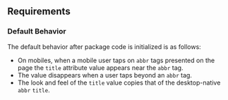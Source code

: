 ## Requirements

### Default Behavior

The default behavior after package code is initialized is as follows:

- On mobiles, when a mobile user taps on `abbr` tags presented on the page the `title` attribute value appears near the `abbr` tag.
- The value disappears when a user taps beyond an `abbr` tag.
- The look and feel of the `title` value copies that of the desktop-native `abbr` `title`.
